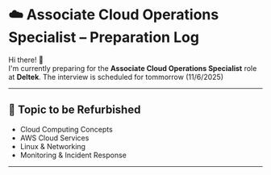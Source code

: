 # ☁️ Associate Cloud Operations Specialist – Preparation Log 

Hi there! 👋  
I'm currently preparing for the **Associate Cloud Operations Specialist** role at **Deltek**. The interview is scheduled for tommorrow (11/6/2025)

---

## 🎯 Topic to be Refurbished 

- Cloud Computing Concepts
- AWS Cloud Services
- Linux & Networking
- Monitoring & Incident Response

---
